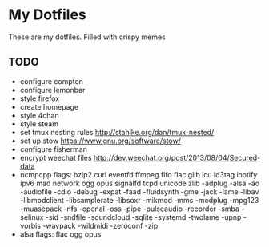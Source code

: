 # My Dotfiles
These are my dotfiles. Filled with crispy memes

## TODO
* configure compton
* configure lemonbar
* style firefox
* create homepage
* style 4chan
* style steam
* set tmux nesting rules http://stahlke.org/dan/tmux-nested/
* set up stow https://www.gnu.org/software/stow/
* configure fisherman
* encrypt weechat files http://dev.weechat.org/post/2013/08/04/Secured-data
* ncmpcpp flags: bzip2 curl eventfd ffmpeg fifo flac glib icu id3tag inotify ipv6 mad network ogg opus signalfd tcpd unicode zlib -adplug -alsa -ao -audiofile -cdio -debug -expat -faad -fluidsynth -gme -jack -lame -libav -libmpdclient -libsamplerate -libsoxr -mikmod -mms -modplug  -mpg123 -muasepack -nfs -openal -oss -pipe -pulseaudio -recorder -smba -selinux -sid -sndfile -soundcloud -sqlite -systemd  -twolame -upnp -vorbis -wavpack -wildmidi -zeroconf -zip
* alsa flags:  flac ogg opus
